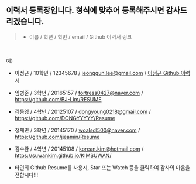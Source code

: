 ## 이력서 등록장입니다. 형식에 맞추어 등록해주시면 감사드리겠습니다.

>  - 이름 / 학년 / 학번 / email / Github 이력서 링크
<br>

예)

  - 이정근 / 10학년 / 12345678 / jeonggun.lee@gmail.com / [이정근 Github 이력서](https://github.com/jeonggunlee/jeonggunlee.github.io)
  - 임병준 / 3학년 / 20165157 / fortress0427@naver.com / https://github.com/BJ-Lim/RESUME
  - 김동영 / 4학년 / 20125107 / dongyoung0218@gmail.com / https://github.com/DONGYYYYY/Resume
  - 정재민 / 3학년 / 20145170 / woalsdl500@naver.com / https://github.com/jjeamin/Resume
  - 김수완 / 4학년 / 20145108 / korean.kim@hotmail.com / https://suwankim.github.io/KIMSUWAN/
  
  - 타인의 Github Resume를 사용시, Star 또는 Watch 등을 클릭하여 감사의 마음을 전합시다!!!
  
